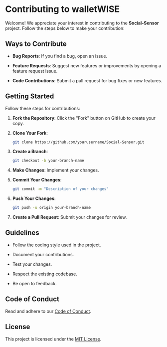# Contributing to walletWISE

Welcome! We appreciate your interest in contributing to the **Social-Sensor** project. Follow the steps below to make your contribution:

## Ways to Contribute

- **Bug Reports**: If you find a bug, open an issue.

- **Feature Requests**: Suggest new features or improvements by opening a feature request issue.

- **Code Contributions**: Submit a pull request for bug fixes or new features.

## Getting Started

Follow these steps for contributions:

1. **Fork the Repository**: Click the "Fork" button on GitHub to create your copy.

2. **Clone Your Fork**:

   ```bash
   git clone https://github.com/yourusername/Social-Sensor.git
   ```

3. **Create a Branch**:

   ```bash
   git checkout -b your-branch-name
   ```

4. **Make Changes**: Implement your changes.

5. **Commit Your Changes**:

   ```bash
   git commit -m "Description of your changes"
   ```

6. **Push Your Changes**:

   ```bash
   git push -u origin your-branch-name
   ```

7. **Create a Pull Request**: Submit your changes for review.

## Guidelines

- Follow the coding style used in the project.

- Document your contributions.

- Test your changes.

- Respect the existing codebase.

- Be open to feedback.

## Code of Conduct

Read and adhere to our [Code of Conduct](./CODE_OF_CONDUCT.md).

## License

This project is licensed under the [MIT License](./LICENSE).
